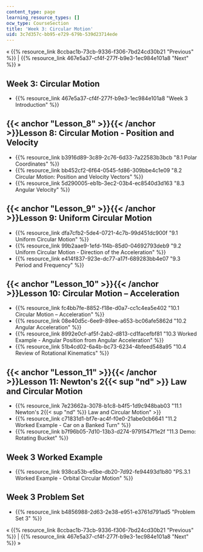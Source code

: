 ```yaml
---
content_type: page
learning_resource_types: []
ocw_type: CourseSection
title: 'Week 3: Circular Motion'
uid: 3c7d357c-bb95-e729-679b-539d23714ede
---
```


« {{% resource_link 8ccbac1b-73cb-9336-f306-7bd24cd30b21 "Previous" %}} | {{% resource_link 467e5a37-cf4f-277f-b9e3-1ec984e101a8 "Next" %}} »

Week 3: Circular Motion
-----------------------

*   {{% resource_link 467e5a37-cf4f-277f-b9e3-1ec984e101a8 "Week 3 Introduction" %}}

{{< anchor "Lesson_8" >}}{{< /anchor >}}Lesson 8: Circular Motion - Position and Velocity
-----------------------------------------------------------------------------------------

*   {{% resource_link b3916d89-3c89-2c76-6d33-7a22583b3bcb "8.1 Polar Coordinates" %}}
*   {{% resource_link bb452cf2-6f64-0545-fd86-309bbe4c1e09 "8.2 Circular Motion: Position and Velocity Vectors" %}}
*   {{% resource_link 5d290005-eb1b-3ec2-03b4-ec8540d3d163 "8.3 Angular Velocity" %}}

{{< anchor "Lesson_9" >}}{{< /anchor >}}Lesson 9: Uniform Circular Motion
-------------------------------------------------------------------------

*   {{% resource_link dfa7cfb2-5de4-0721-4c7b-99d451dc900f "9.1 Uniform Circular Motion" %}}
*   {{% resource_link 99b2aae9-1efd-1f4b-85d0-04692793deb9 "9.2 Uniform Circular Motion - Direction of the Acceleration" %}}
*   {{% resource_link e414f837-923e-dc77-a17f-689283bb4e07 "9.3 Period and Frequency" %}}

{{< anchor "Lesson_10" >}}{{< /anchor >}}Lesson 10: Circular Motion – Acceleration
----------------------------------------------------------------------------------

*   {{% resource_link fc4bb7fe-8852-f18e-d0a7-cc1c4ea5e402 "10.1 Circular Motion – Acceleration" %}}
*   {{% resource_link 08e40d5c-6ee9-89ee-a653-bc06afe5862d "10.2 Angular Acceleration" %}}
*   {{% resource_link 8992e0cf-af5f-2ab2-d813-cd1facefbf81 "10.3 Worked Example - Angular Position from Angular Acceleration" %}}
*   {{% resource_link 51b4cd02-6a4b-bc73-6234-4bfeed548a95 "10.4 Review of Rotational Kinematics" %}}

{{< anchor "Lesson_11" >}}{{< /anchor >}}Lesson 11: Newton's 2{{< sup "nd" >}} Law and Circular Motion
------------------------------------------------------------------------------------------------------

*   {{% resource_link 7e23662a-3078-b1c8-b4f5-1d9c948bab03 "11.1 Newton's 2{{< sup \"nd\" %}} Law and Circular Motion" >}}
*   {{% resource_link c71831d1-bf7e-ac4f-f0e0-21abe0cb6641 "11.2 Worked Example - Car on a Banked Turn" %}}
*   {{% resource_link b7f96b05-7d10-13b3-d274-9791547f1e2f "11.3 Demo: Rotating Bucket" %}}

Week 3 Worked Example
---------------------

*   {{% resource_link 938ca53b-e5be-db20-7d92-fe94493d1b80 "PS.3.1 Worked Example - Orbital Circular Motion" %}}

Week 3 Problem Set
------------------

*   {{% resource_link b4856988-2d63-2e38-e951-e3761d791ad5 "Problem Set 3" %}}

« {{% resource_link 8ccbac1b-73cb-9336-f306-7bd24cd30b21 "Previous" %}} | {{% resource_link 467e5a37-cf4f-277f-b9e3-1ec984e101a8 "Next" %}} »